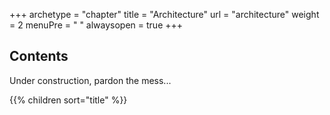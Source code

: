 +++
archetype = "chapter"
title = "Architecture"
url = "architecture"
weight = 2
menuPre = "<i class='far fa-compass'></i> "
alwaysopen = true
+++

## Contents

Under construction, pardon the mess...

{{% children sort="title" %}}